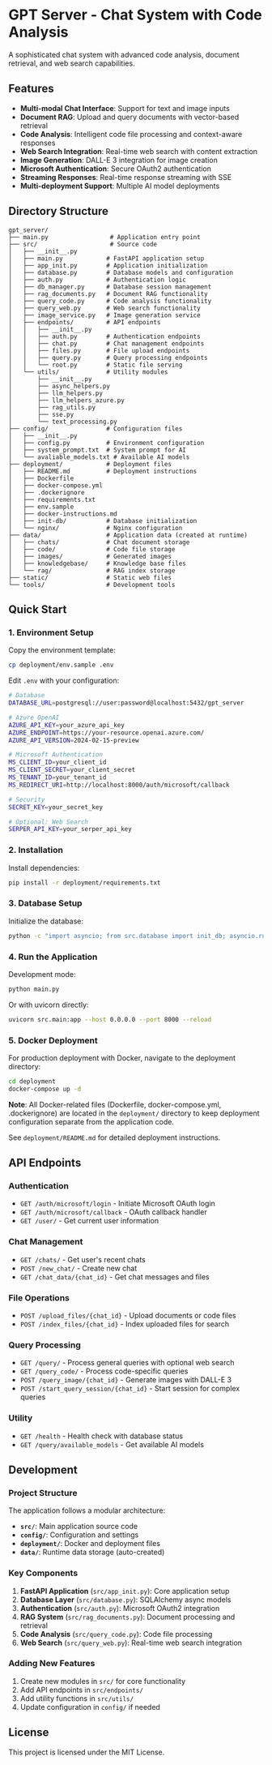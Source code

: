 # GPT Server - Chat System with Code Analysis

A sophisticated chat system with advanced code analysis, document retrieval, and web search capabilities.

## Features

- **Multi-modal Chat Interface**: Support for text and image inputs
- **Document RAG**: Upload and query documents with vector-based retrieval
- **Code Analysis**: Intelligent code file processing and context-aware responses
- **Web Search Integration**: Real-time web search with content extraction
- **Image Generation**: DALL-E 3 integration for image creation
- **Microsoft Authentication**: Secure OAuth2 authentication
- **Streaming Responses**: Real-time response streaming with SSE
- **Multi-deployment Support**: Multiple AI model deployments

## Directory Structure

```
gpt_server/
├── main.py                 # Application entry point
├── src/                    # Source code
│   ├── __init__.py
│   ├── main.py            # FastAPI application setup
│   ├── app_init.py        # Application initialization
│   ├── database.py        # Database models and configuration
│   ├── auth.py            # Authentication logic
│   ├── db_manager.py      # Database session management
│   ├── rag_documents.py   # Document RAG functionality
│   ├── query_code.py      # Code analysis functionality
│   ├── query_web.py       # Web search functionality
│   ├── image_service.py   # Image generation service
│   ├── endpoints/         # API endpoints
│   │   ├── __init__.py
│   │   ├── auth.py        # Authentication endpoints
│   │   ├── chat.py        # Chat management endpoints
│   │   ├── files.py       # File upload endpoints
│   │   ├── query.py       # Query processing endpoints
│   │   └── root.py        # Static file serving
│   └── utils/             # Utility modules
│       ├── __init__.py
│       ├── async_helpers.py
│       ├── llm_helpers.py
│       ├── llm_helpers_azure.py
│       ├── rag_utils.py
│       ├── sse.py
│       └── text_processing.py
├── config/                # Configuration files
│   ├── __init__.py
│   ├── config.py          # Environment configuration
│   ├── system_prompt.txt  # System prompt for AI
│   └── avaliable_models.txt # Available AI models
├── deployment/            # Deployment files
│   ├── README.md          # Deployment instructions
│   ├── Dockerfile
│   ├── docker-compose.yml
│   ├── .dockerignore
│   ├── requirements.txt
│   ├── env.sample
│   ├── docker-instructions.md
│   ├── init-db/           # Database initialization
│   └── nginx/             # Nginx configuration
├── data/                  # Application data (created at runtime)
│   ├── chats/             # Chat document storage
│   ├── code/              # Code file storage
│   ├── images/            # Generated images
│   ├── knowledgebase/     # Knowledge base files
│   └── rag/               # RAG index storage
├── static/                # Static web files
└── tools/                 # Development tools
```

## Quick Start

### 1. Environment Setup

Copy the environment template:
```bash
cp deployment/env.sample .env
```

Edit `.env` with your configuration:
```bash
# Database
DATABASE_URL=postgresql://user:password@localhost:5432/gpt_server

# Azure OpenAI
AZURE_API_KEY=your_azure_api_key
AZURE_ENDPOINT=https://your-resource.openai.azure.com/
AZURE_API_VERSION=2024-02-15-preview

# Microsoft Authentication
MS_CLIENT_ID=your_client_id
MS_CLIENT_SECRET=your_client_secret
MS_TENANT_ID=your_tenant_id
MS_REDIRECT_URI=http://localhost:8000/auth/microsoft/callback

# Security
SECRET_KEY=your_secret_key

# Optional: Web Search
SERPER_API_KEY=your_serper_api_key
```

### 2. Installation

Install dependencies:
```bash
pip install -r deployment/requirements.txt
```

### 3. Database Setup

Initialize the database:
```bash
python -c "import asyncio; from src.database import init_db; asyncio.run(init_db())"
```

### 4. Run the Application

Development mode:
```bash
python main.py
```

Or with uvicorn directly:
```bash
uvicorn src.main:app --host 0.0.0.0 --port 8000 --reload
```

### 5. Docker Deployment

For production deployment with Docker, navigate to the deployment directory:
```bash
cd deployment
docker-compose up -d
```

**Note**: All Docker-related files (Dockerfile, docker-compose.yml, .dockerignore) are located in the `deployment/` directory to keep deployment configuration separate from the application code.

See `deployment/README.md` for detailed deployment instructions.

## API Endpoints

### Authentication
- `GET /auth/microsoft/login` - Initiate Microsoft OAuth login
- `GET /auth/microsoft/callback` - OAuth callback handler
- `GET /user/` - Get current user information

### Chat Management
- `GET /chats/` - Get user's recent chats
- `POST /new_chat/` - Create new chat
- `GET /chat_data/{chat_id}` - Get chat messages and files

### File Operations
- `POST /upload_files/{chat_id}` - Upload documents or code files
- `POST /index_files/{chat_id}` - Index uploaded files for search

### Query Processing
- `GET /query/` - Process general queries with optional web search
- `GET /query_code/` - Process code-specific queries
- `POST /query_image/{chat_id}` - Generate images with DALL-E 3
- `POST /start_query_session/{chat_id}` - Start session for complex queries

### Utility
- `GET /health` - Health check with database status
- `GET /query/available_models` - Get available AI models

## Development

### Project Structure

The application follows a modular architecture:

- **`src/`**: Main application source code
- **`config/`**: Configuration and settings
- **`deployment/`**: Docker and deployment files
- **`data/`**: Runtime data storage (auto-created)

### Key Components

1. **FastAPI Application** (`src/app_init.py`): Core application setup
2. **Database Layer** (`src/database.py`): SQLAlchemy async models
3. **Authentication** (`src/auth.py`): Microsoft OAuth2 integration
4. **RAG System** (`src/rag_documents.py`): Document processing and retrieval
5. **Code Analysis** (`src/query_code.py`): Code file processing
6. **Web Search** (`src/query_web.py`): Real-time web search integration

### Adding New Features

1. Create new modules in `src/` for core functionality
2. Add API endpoints in `src/endpoints/`
3. Add utility functions in `src/utils/`
4. Update configuration in `config/` if needed

## License

This project is licensed under the MIT License. 